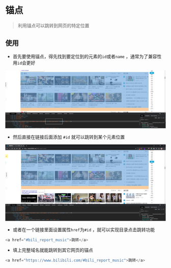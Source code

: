 # 锚点

> 利用锚点可以跳转到网页的特定位置

## 使用

-   首先要使用锚点，得先找到要定位到的元素的`id`或者`name` ，通常为了兼容性用`id`会更好

![](file/image_wJtyUrNbHW.png)

-   然后直接在链接后面添加 `#id` 就可以跳转到某个元素位置

![](file/image_C4YGarIECA.png)

-   或者在一个链接里面设置属性`href`为`#id` ，就可以实现目录点击跳转功能

```javascript
<a href="#bili_report_music">跳转</a>
```

-   填上完整域名就能跳转到其它网页的锚点

```javascript
<a href="https://www.bilibili.com/#bili_report_music">跳转</a>

```
